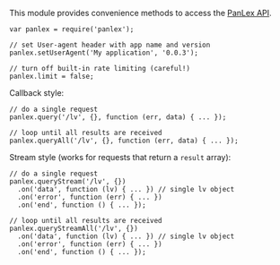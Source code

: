 This module provides convenience methods to access the [PanLex API](http://dev.panlex.org/api/).

    var panlex = require('panlex');
    
    // set User-agent header with app name and version
    panlex.setUserAgent('My application', '0.0.3');

    // turn off built-in rate limiting (careful!)
    panlex.limit = false;

Callback style:

    // do a single request
    panlex.query('/lv', {}, function (err, data) { ... });
    
    // loop until all results are received
    panlex.queryAll('/lv', {}, function (err, data) { ... });

Stream style (works for requests that return a `result` array):

    // do a single request
    panlex.queryStream('/lv', {})
      .on('data', function (lv) { ... }) // single lv object
      .on('error', function (err) { ... })
      .on('end', function () { ... });

    // loop until all results are received
    panlex.queryStreamAll('/lv', {})
      .on('data', function (lv) { ... }) // single lv object
      .on('error', function (err) { ... })
      .on('end', function () { ... });
